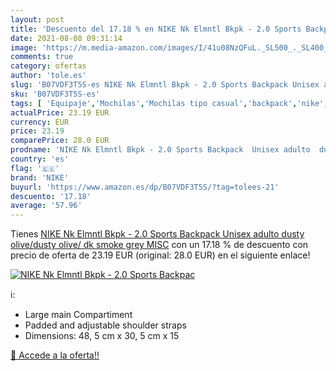 ```yaml
---
layout: post
title: 'Descuento del 17.18 % en NIKE Nk Elmntl Bkpk - 2.0 Sports Backpac'
date: 2021-08-08 09:31:14
image: 'https://m.media-amazon.com/images/I/41u08NzQFuL._SL500_._SL400_.jpg'
comments: true
category: ofertas
author: 'tole.es'
slug: 'B07VDF3T5S-es NIKE Nk Elmntl Bkpk - 2.0 Sports Backpack Unisex adulto...'
sku: 'B07VDF3T5S-es'
tags: [ 'Equipaje','Mochilas','Mochilas tipo casual','backpack','nike', ]
actualPrice: 23.19 EUR
currency: EUR
price: 23.19
comparePrice: 28.0 EUR
prodname: 'NIKE Nk Elmntl Bkpk - 2.0 Sports Backpack  Unisex adulto  dusty olive/dusty olive/ dk smoke grey   MISC'
country: 'es'
flag: '🇪🇸'
brand: 'NIKE'
buyurl: 'https://www.amazon.es/dp/B07VDF3T5S/?tag=tolees-21'
descuento: '17.18'
average: '57.96'
---
```


Tienes [NIKE Nk Elmntl Bkpk - 2.0 Sports Backpack  Unisex adulto  dusty olive/dusty olive/ dk smoke grey   MISC](https://www.amazon.es/dp/B07VDF3T5S/?tag=tolees-21) con un 17.18 % de descuento con precio de oferta de 23.19 EUR (original: 28.0 EUR) en el siguiente enlace!

[![NIKE Nk Elmntl Bkpk - 2.0 Sports Backpac](https://m.media-amazon.com/images/I/41u08NzQFuL._SL500_._SL400_.jpg)](https://www.amazon.es/dp/B07VDF3T5S/?tag=tolees-21)

ℹ️:

- Large main Compartiment
- Padded and adjustable shoulder straps
- Dimensions: 48, 5 cm x 30, 5 cm x 15

[🛒 Accede a la oferta!!](https://www.amazon.es/dp/B07VDF3T5S/?tag=tolees-21)
